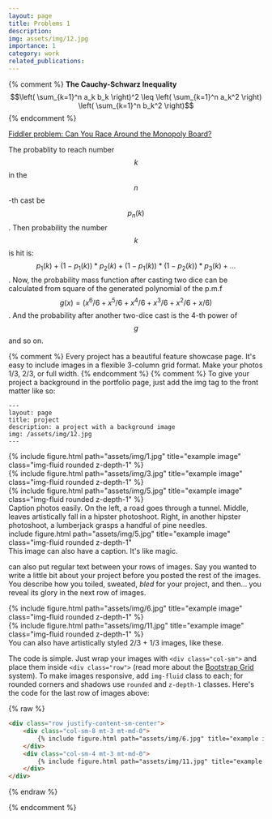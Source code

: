 ```yaml
---
layout: page
title: Problems 1
description:
img: assets/img/12.jpg
importance: 1
category: work
related_publications: 
---
```

{% comment %}
**The Cauchy-Schwarz Inequality**
$$\left( \sum_{k=1}^n a_k b_k \right)^2 \leq \left( \sum_{k=1}^n a_k^2 \right) \left( \sum_{k=1}^n b_k^2 \right)$$
{% endcomment %}

[Fiddler problem: Can You Race Around the Monopoly Board?](https://thefiddler.substack.com/p/can-you-race-around-the-monopoly)

The probablity to reach number $$k$$ in the $$n$$-th cast be $$p_n(k)$$. Then probability the number $$k$$ is hit is:
$$ p_1(k)+(1-p_1(k))*p_2(k)+(1-p_1(k))*(1-p_2(k))*p_3(k)+\ldots $$. Now, the probability mass function after casting two dice can be calculated from square of the generated polynomial
of the p.m.f $$ g(x)=(x^6/6+x^5/6+x^4/6+x^3/6+x^2/6+x/6) $$.
And the probability after another two-dice cast is the 4-th power of $$g$$ and so on.

{% comment %} Every project has a beautiful feature showcase page.
It's easy to include images in a flexible 3-column grid format.
Make your photos 1/3, 2/3, or full width. {% endcomment %}
{% comment %}
To give your project a background in the portfolio page, just add the img tag to the front matter like so:

    ---
    layout: page
    title: project
    description: a project with a background image
    img: /assets/img/12.jpg
    ---
<div class="row">
    <div class="col-sm mt-3 mt-md-0">
        {% include figure.html path="assets/img/1.jpg" title="example image" class="img-fluid rounded z-depth-1" %}
    </div>
    <div class="col-sm mt-3 mt-md-0">
        {% include figure.html path="assets/img/3.jpg" title="example image" class="img-fluid rounded z-depth-1" %}
    </div>
    <div class="col-sm mt-3 mt-md-0">
        {% include figure.html path="assets/img/5.jpg" title="example image" class="img-fluid rounded z-depth-1" %}
    </div>
</div>
<div class="caption">
    Caption photos easily. On the left, a road goes through a tunnel. Middle, leaves artistically fall in a hipster photoshoot. Right, in another hipster photoshoot, a lumberjack grasps a handful of pine needles.
</div>
<div class="row">
    <div class="col-sm mt-3 mt-md-0">
        include figure.html path="assets/img/5.jpg" title="example image" class="img-fluid rounded z-depth-1" 
    </div>
</div>
<div class="caption">
    This image can also have a caption. It's like magic.
</div>

can also put regular text between your rows of images.
Say you wanted to write a little bit about your project before you posted the rest of the images.
You describe how you toiled, sweated, *bled* for your project, and then... you reveal its glory in the next row of images.


<div class="row justify-content-sm-center">
    <div class="col-sm-8 mt-3 mt-md-0">
        {% include figure.html path="assets/img/6.jpg" title="example image" class="img-fluid rounded z-depth-1" %}
    </div>
    <div class="col-sm-4 mt-3 mt-md-0">
        {% include figure.html path="assets/img/11.jpg" title="example image" class="img-fluid rounded z-depth-1" %}
    </div>
</div>
<div class="caption">
  You can also have artistically styled 2/3 + 1/3 images, like these.
</div>


The code is simple.
Just wrap your images with `<div class="col-sm">` and place them inside `<div class="row">` (read more about the <a href="https://getbootstrap.com/docs/4.4/layout/grid/">Bootstrap Grid</a> system).
To make images responsive, add `img-fluid` class to each; for rounded corners and shadows use `rounded` and `z-depth-1` classes.
Here's the code for the last row of images above:

{% raw %}
```html
<div class="row justify-content-sm-center">
    <div class="col-sm-8 mt-3 mt-md-0">
        {% include figure.html path="assets/img/6.jpg" title="example image" class="img-fluid rounded z-depth-1" %}
    </div>
    <div class="col-sm-4 mt-3 mt-md-0">
        {% include figure.html path="assets/img/11.jpg" title="example image" class="img-fluid rounded z-depth-1" %}
    </div>
</div>
```
{% endraw %}

{% endcomment %}

